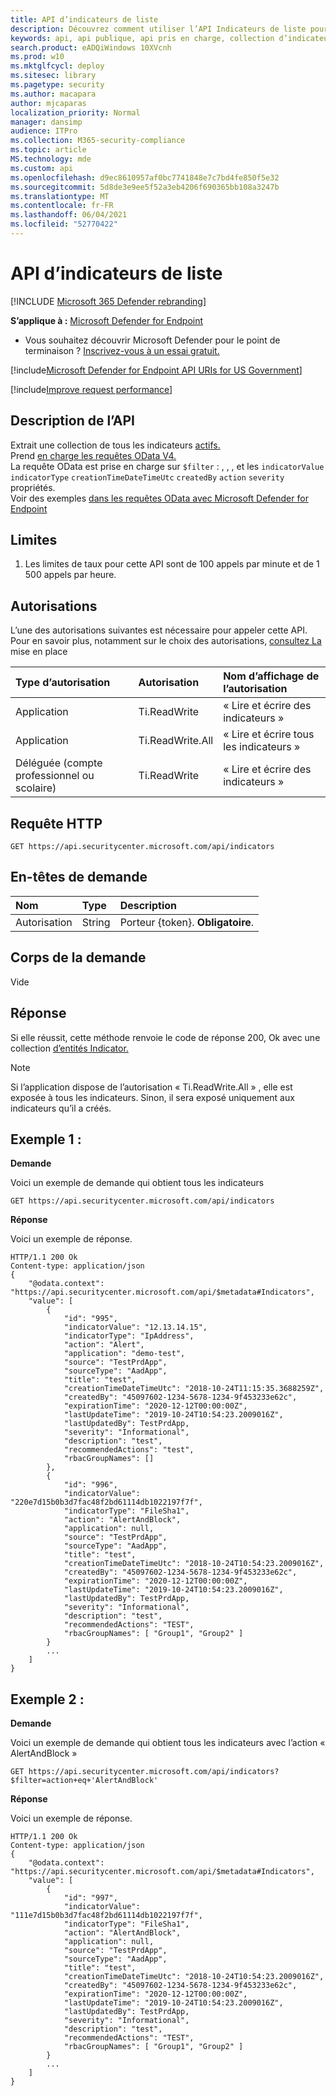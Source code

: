 ```yaml
---
title: API d’indicateurs de liste
description: Découvrez comment utiliser l’API Indicateurs de liste pour récupérer une collection de tous les indicateurs actifs dans Microsoft Defender pour point de terminaison.
keywords: api, api publique, api pris en charge, collection d’indicateurs
search.product: eADQiWindows 10XVcnh
ms.prod: w10
ms.mktglfcycl: deploy
ms.sitesec: library
ms.pagetype: security
ms.author: macapara
author: mjcaparas
localization_priority: Normal
manager: dansimp
audience: ITPro
ms.collection: M365-security-compliance
ms.topic: article
MS.technology: mde
ms.custom: api
ms.openlocfilehash: d9ec8610957af0bc7741848e7c7bd4fe850f5e32
ms.sourcegitcommit: 5d8de3e9ee5f52a3eb4206f690365bb108a3247b
ms.translationtype: MT
ms.contentlocale: fr-FR
ms.lasthandoff: 06/04/2021
ms.locfileid: "52770422"
---
```

# <a name="list-indicators-api"></a>API d’indicateurs de liste

[!INCLUDE [Microsoft 365 Defender rebranding](../../includes/microsoft-defender.md)]

**S’applique à :** [Microsoft Defender for Endpoint](https://go.microsoft.com/fwlink/?linkid=2154037)

- Vous souhaitez découvrir Microsoft Defender pour le point de terminaison ? [Inscrivez-vous à un essai gratuit.](https://www.microsoft.com/microsoft-365/windows/microsoft-defender-atp?ocid=docs-wdatp-exposedapis-abovefoldlink) 

[!include[Microsoft Defender for Endpoint API URIs for US Government](../../includes/microsoft-defender-api-usgov.md)]

[!include[Improve request performance](../../includes/improve-request-performance.md)]


## <a name="api-description"></a>Description de l’API
Extrait une collection de tous les indicateurs [actifs.](ti-indicator.md)
<br>Prend [en charge les requêtes OData V4.](https://www.odata.org/documentation/)
<br>La requête OData est prise en charge sur ```$filter``` : , , , et les ```indicatorValue``` ```indicatorType``` ```creationTimeDateTimeUtc``` ```createdBy``` ```action``` ```severity``` propriétés.
<br>Voir des exemples [dans les requêtes OData avec Microsoft Defender for Endpoint](exposed-apis-odata-samples.md)


## <a name="limitations"></a>Limites
1. Les limites de taux pour cette API sont de 100 appels par minute et de 1 500 appels par heure. 


## <a name="permissions"></a>Autorisations
L’une des autorisations suivantes est nécessaire pour appeler cette API. Pour en savoir plus, notamment sur le choix des autorisations, [consultez La](apis-intro.md) mise en place

Type d’autorisation |   Autorisation  |   Nom d’affichage de l’autorisation
:---|:---|:---
Application |   Ti.ReadWrite |  « Lire et écrire des indicateurs »
Application |   Ti.ReadWrite.All |  « Lire et écrire tous les indicateurs »
Déléguée (compte professionnel ou scolaire) |    Ti.ReadWrite |  « Lire et écrire des indicateurs »

## <a name="http-request"></a>Requête HTTP
```
GET https://api.securitycenter.microsoft.com/api/indicators
```

## <a name="request-headers"></a>En-têtes de demande

Nom | Type | Description
:---|:---|:---
Autorisation | String | Porteur {token}. **Obligatoire**.


## <a name="request-body"></a>Corps de la demande
Vide

## <a name="response"></a>Réponse
Si elle réussit, cette méthode renvoie le code de réponse 200, Ok avec une collection [d’entités Indicator.](ti-indicator.md)

>[!Note]
> Si l’application dispose de l’autorisation « Ti.ReadWrite.All » , elle est exposée à tous les indicateurs. Sinon, il sera exposé uniquement aux indicateurs qu’il a créés.

## <a name="example-1"></a>Exemple 1 :

**Demande**

Voici un exemple de demande qui obtient tous les indicateurs

```
GET https://api.securitycenter.microsoft.com/api/indicators
```

**Réponse**

Voici un exemple de réponse.

```
HTTP/1.1 200 Ok
Content-type: application/json
{
    "@odata.context": "https://api.securitycenter.microsoft.com/api/$metadata#Indicators",
    "value": [
        {
            "id": "995",
            "indicatorValue": "12.13.14.15",
            "indicatorType": "IpAddress",
            "action": "Alert",
            "application": "demo-test",
            "source": "TestPrdApp",
            "sourceType": "AadApp",
            "title": "test",
            "creationTimeDateTimeUtc": "2018-10-24T11:15:35.3688259Z",
            "createdBy": "45097602-1234-5678-1234-9f453233e62c",
            "expirationTime": "2020-12-12T00:00:00Z",
            "lastUpdateTime": "2019-10-24T10:54:23.2009016Z",
            "lastUpdatedBy": TestPrdApp,
            "severity": "Informational",
            "description": "test",
            "recommendedActions": "test",
            "rbacGroupNames": []
        },
        {
            "id": "996",
            "indicatorValue": "220e7d15b0b3d7fac48f2bd61114db1022197f7f",
            "indicatorType": "FileSha1",
            "action": "AlertAndBlock",
            "application": null,
            "source": "TestPrdApp",
            "sourceType": "AadApp",
            "title": "test",
            "creationTimeDateTimeUtc": "2018-10-24T10:54:23.2009016Z",
            "createdBy": "45097602-1234-5678-1234-9f453233e62c",
            "expirationTime": "2020-12-12T00:00:00Z",
            "lastUpdateTime": "2019-10-24T10:54:23.2009016Z",
            "lastUpdatedBy": TestPrdApp,
            "severity": "Informational",
            "description": "test",
            "recommendedActions": "TEST",
            "rbacGroupNames": [ "Group1", "Group2" ]
        }
        ...
    ]
}
```

## <a name="example-2"></a>Exemple 2 :

**Demande**

Voici un exemple de demande qui obtient tous les indicateurs avec l’action « AlertAndBlock » 

```
GET https://api.securitycenter.microsoft.com/api/indicators?$filter=action+eq+'AlertAndBlock'
```

**Réponse**

Voici un exemple de réponse.

```
HTTP/1.1 200 Ok
Content-type: application/json
{
    "@odata.context": "https://api.securitycenter.microsoft.com/api/$metadata#Indicators",
    "value": [
        {
            "id": "997",
            "indicatorValue": "111e7d15b0b3d7fac48f2bd61114db1022197f7f",
            "indicatorType": "FileSha1",
            "action": "AlertAndBlock",
            "application": null,
            "source": "TestPrdApp",
            "sourceType": "AadApp",
            "title": "test",
            "creationTimeDateTimeUtc": "2018-10-24T10:54:23.2009016Z",
            "createdBy": "45097602-1234-5678-1234-9f453233e62c",
            "expirationTime": "2020-12-12T00:00:00Z",
            "lastUpdateTime": "2019-10-24T10:54:23.2009016Z",
            "lastUpdatedBy": TestPrdApp,
            "severity": "Informational",
            "description": "test",
            "recommendedActions": "TEST",
            "rbacGroupNames": [ "Group1", "Group2" ]
        }
        ...
    ]
}
```
